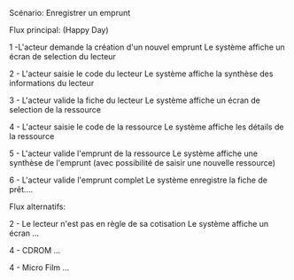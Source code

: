Scénario: Enregistrer un emprunt




Flux principal: (Happy Day)

1 -L'acteur demande la création d'un nouvel emprunt
Le système affiche un écran de selection du lecteur

2 - L'acteur saisie le code du lecteur
Le système affiche la synthèse des informations du lecteur

3 - L'acteur valide la fiche du lecteur
Le système affiche un écran de selection de la ressource

4 - L'acteur saisie le code de la ressource
Le système affiche les détails de la ressource

5 - L'acteur valide l'emprunt de la ressource
Le système affiche une synthèse de l'emprunt (avec possibilité de saisir une nouvelle ressource)

6 - L'acteur valide l'emprunt complet
Le système enregistre la fiche de prêt....




Flux alternatifs:

2 - Le lecteur n'est pas en règle de sa cotisation
Le système affiche un écran ...

4 - CDROM ...


4 - Micro Film ...